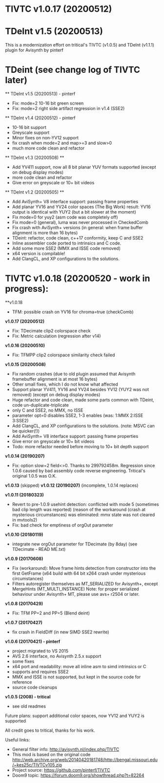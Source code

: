 # TIVTC v1.0.17 (20200512) 
# TDeInt v1.5 (20200513)

This is a modernization effort on tritical's TIVTC (v1.0.5) and TDeInt (v1.1.1) plugin for Avisynth by pinterf

# TDeint (see change log of TIVTC later) 

** TDeInt v1.5 (20200513) - pinterf
- Fix: mode=2 10-16 bit green screen
- Fix: mode=2 right side artifact regression in v1.4 (SSE2)

** TDeInt v1.4 (20200512) - pinterf
- 10-16 bit support
- Greyscale support
- Minor fixes on non-YV12 support
- fix crash when mode=2 and map>=3 and slow>0
- much more code clean and refactor

** TDeInt v1.3 (20200508) **
- Add YV411 support, now all 8 bit planar YUV formats supported (except on debug display modes)
- more code clean and refactor
- Give error on greyscale or 10+ bit videos

** TDeInt v1.2 (20200505) **
- Add AviSynth+ V8 interface support: passing frame properties
- Add planar YV16 and YV24 color spaces (The Big Work)
  result: YV16 output is identical with YUY2 (but a bit slower at the moment)
- Fix mode=0 for yuy2 (asm code was completely off)
- Fix mode=0 (general), luma was never processed in CheckedComb
- Fix crash with AviSynth+ versions (in general: when frame buffer alignment is more than 16 bytes)
- TDeint: refactor, code clean, c++17 conformity, keep C and SSE2
- Inline assembler code ported to intrinsics and C code. 
- Add some more SSE2 (MMX and ISSE code removed)
- x64 version is compilable!
- Add ClangCL, and XP configurations to the solutions.

# TIVTC v1.0.18 (20200520 - work in progress):

**v1.0.18
- TFM: possible crash on YV16 for chroma=true (checkComb)

**v1.0.17 (20200512)**
- Fix: TDecimate clip2 colorspace check
- Fix: Metric calculation (regression after v14)

**v1.0.16 (20200510)**
- Fix: TFMPP clip2 colorspace similarity check failed

**v1.0.15 (20200508)**
- Fix random crashes (due to old plugin assumed that Avisynth framebuffer alignment is at most 16 bytes)
- Other small fixes, which I do not know what affected
- Support planar YV411, YV16 and YV24 besides YV12 (YUY2 was not removed)
  (except on debug display modes)
- Huge refactor and code clean, made some parts common with TDeint, code un-duplicate-triplicate
- only C and SSE2, no MMX, no ISSE
- parameter opt=0 disables SSE2, 1-3 enables (was: 1:MMX 2:ISSE 3:SSE2)
- Add ClangCL, and XP configurations to the solutions. (note: MSVC can be quicker(!))
- Add AviSynth+ V8 interface support: passing frame properties
- Give error on greyscale or 10+ bit videos
- Todo: more refactor needed before moving to 10+ bit depth support

**v1.0.14 (20190207)**
- Fix: option slow=2 field<>0. Thanks to 299792458m. 
  Regression since 1.0.6 caused by bad assembly code reverse engineering. Tritical's original 1.0.5 was O.K.

**v1.0.13** (skipped)
**v1.0.12 (20190207)**
  (incomplete, 1.0.14 replaces)

**v1.0.11 (20180323)**
- Revert to pre-1.0.9 usehint detection: conflicted with mode 5 (sometimes bad clip length was reported)
  (reason of the workaround (crash at mysterious circumstances) was eliminated: mmx state was not cleared in mvtools2) 
- Fix: bad check for emptiness of orgOut parameter

**v1.0.10 (20180119)**
- integrate new orgOut parameter for TDecimate (by 8day) (see TDecimate - READ ME.txt)

**v1.0.9 (20170608)**
- Fix (workaround): Move frame hints detection from constructor into the first GetFrame (x64 build with 64 bit x264 crash under mysterious circumstances)
- Filters autoregister themselves as MT_SERIALIZED for Avisynth+, except MergeHints (MT_MULTI_INSTANCE)
  Note: for proper serialized behaviour under Avisynth+ MT, please use avs+ r2504 or later.

**v1.0.8 (20170429)**
- Fix: TFM PP=2 and PP=5 (Blend deint)

**v1.0.7 (20170427)**
- fix crash in FieldDiff (in new SIMD SSE2 rewrite)

**v1.0.6 (20170421) - pinterf**
- project migrated to VS 2015
- AVS 2.6 interface, no Avisynth 2.5.x support
- some fixes
- x64 port and readability: move all inline asm to simd intrinsics or C
- supports and requires SSE2
- MMX and ISSE is not supported, but kept in the source code for reference
- source code cleanups

**v1.0.5 (2008) - tritical**
- see old readmes

Future plans: support additional color spaces, now YV12 and YUY2 is supported

All credit goes to tritical, thanks for his work.

Useful links:

- General filter info: http://avisynth.nl/index.php/TIVTC
- This mod is based on the original code http://web.archive.org/web/20140420181748/http://bengal.missouri.edu/~kes25c/TIVTCv105.zip
- Project source: https://github.com/pinterf/TIVTC
- Doom9 topic: https://forum.doom9.org/showthread.php?t=82264
